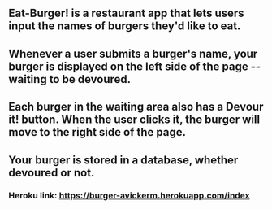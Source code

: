 ## Eat-Burger! is a restaurant app that lets users input the names of burgers they'd like to eat.

## Whenever a user submits a burger's name, your burger is displayed on the left side of the page -- waiting to be devoured.

## Each burger in the waiting area also has a Devour it! button. When the user clicks it, the burger will move to the right side of the page.

## Your burger is stored in a database, whether devoured or not.

### Heroku link: https://burger-avickerm.herokuapp.com/index
<!-- https://git.heroku.com/tranquil-brook-59522.git -->